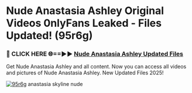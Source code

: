 # Nude Anastasia Ashley Original Videos 0nlyFans Leaked - Files Updated! (95r6g)

<h3>🔴 CLICK HERE 🌐==►► <a href="https://tinyurl.com/4mcuefdz" rel="nofollow">Nude Anastasia Ashley Updated Files</a></h3>

Get Nude Anastasia Ashley and all content. Now you can access all videos and pictures of Nude Anastasia Ashley. New Updated Files 2025!

[![95r6g](https://i.imgur.com/StAQSOY.gif)](https://tinyurl.com/4mcuefdz)
anastasia skyline nude